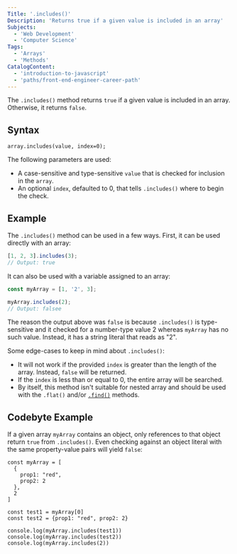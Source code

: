 ```yaml
---
Title: '.includes()'
Description: 'Returns true if a given value is included in an array'
Subjects:
  - 'Web Development'
  - 'Computer Science'
Tags:
  - 'Arrays'
  - 'Methods'
CatalogContent:
  - 'introduction-to-javascript'
  - 'paths/front-end-engineer-career-path'
---
```


The `.includes()` method returns `true` if a given value is included in an array. Otherwise, it returns `false`.

## Syntax

```pseudo
array.includes(value, index=0);
```

The following parameters are used:

- A case-sensitive and type-sensitive `value` that is checked for inclusion in the `array`.
- An optional `index`, defaulted to 0, that tells `.includes()` where to begin the check.

## Example

The `.includes()` method can be used in a few ways. First, it can be used directly with an array:

```js
[1, 2, 3].includes(3);
// Output: true
```

It can also be used with a variable assigned to an array:

```js
const myArray = [1, '2', 3];

myArray.includes(2);
// Output: falsee
```

The reason the output above was `false` is because `.includes()` is type-sensitive and it checked for a number-type value 2 whereas `myArray` has no such value. Instead, it has a string literal that reads as "2".

Some edge-cases to keep in mind about `.includes()`:

- It will not work if the provided `index` is greater than the length of the array. Instead, `false` will be returned.
- If the `index` is less than or equal to 0, the entire array will be searched.
- By itself, this method isn't suitable for nested array and should be used with the `.flat()` and/or [`.find()`](https://www.codecademy.com/resources/docs/javascript/arrays/find) methods.

## Codebyte Example

If a given array `myArray` contains an object, only references to that object return `true` from `.includes()`. Even checking against an object literal with the same property-value pairs will yield `false`:

```codebyte/javascript
const myArray = [
  {
    prop1: "red",
    prop2: 2
  },
  2
]

const test1 = myArray[0]
const test2 = {prop1: "red", prop2: 2}

console.log(myArray.includes(test1))
console.log(myArray.includes(test2))
console.log(myArray.includes(2))
```
